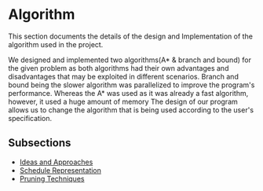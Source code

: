 # Algorithm

This section documents the details of the design and Implementation of the algorithm used in the project.

We designed and implemented two algorithms(A* & branch and bound) for the given problem as both algorithms had their own advantages and disadvantages that may be exploited in different scenarios.
Branch and bound being the slower algorithm was parallelized to improve the program's performance. Whereas the A* was used as it was already a fast algorithm, however, it used a huge amount of memory
The design of our program allows us to change the algorithm that is being used according to the user's specification.

## Subsections
* [Ideas and Approaches](ideas-and-Approaches.md)
* [Schedule Representation](Schedule-Representation.md)
* [Pruning Techniques ](Pruning.md)

   